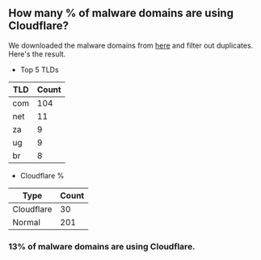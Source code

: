 ## How many % of malware domains are using Cloudflare?


We downloaded the malware domains from [here](https://urlhaus.abuse.ch) and filter out duplicates.
Here's the result.


[//]: # (start replacement)


- Top 5 TLDs

| TLD | Count |
| --- | --- |
| com | 104 |
| net | 11 |
| za | 9 |
| ug | 9 |
| br | 8 |


- Cloudflare %

| Type | Count |
| --- | --- |
| Cloudflare | 30 |
| Normal | 201 |


### 13% of malware domains are using Cloudflare.